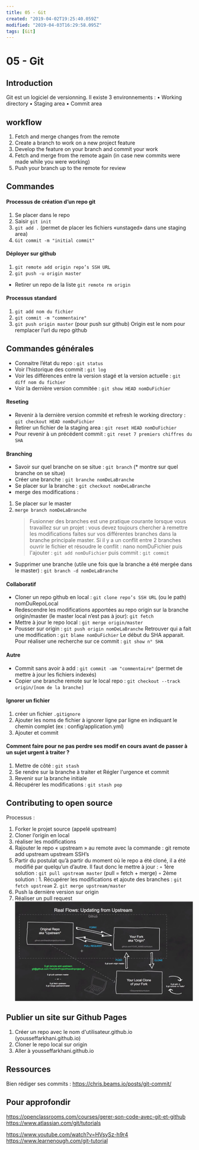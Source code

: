 ```yaml
---
title: 05 - Git
created: "2019-04-02T19:25:40.059Z"
modified: "2019-04-03T16:29:58.095Z"
tags: [Git]
---
```


# 05 - Git

## Introduction

Git est un logiciel de versionning.
Il existe 3 environnements :
• Working directory
• Staging area
• Commit area

## workflow

1. Fetch and merge changes from the remote
1. Create a branch to work on a new project feature
1. Develop the feature on your branch and commit your work
1. Fetch and merge from the remote again (in case new commits were made while you were working)
1. Push your branch up to the remote for review

## Commandes

#### Processus de création d’un repo git

1. Se placer dans le repo
1. Saisir `git init`
1. `git add .` (permet de placer les fichiers «unstaged» dans une staging area)
1. `Git commit -m "initial commit"`

#### Déployer sur github

1. `git remote add origin repo’s SSH URL`
1. `git push -u origin master`

- Retirer un repo de la liste `git remote rm origin`

#### Processus standard

1. `git add nom du fichier`
1. `git commit -m "commentaire"`
1. `git push origin master` (pour push sur github)
   Origin est le nom pour remplacer l’url du repo github

## Commandes générales

- Connaitre l’état du repo : `git status`
- Voir l’historique des commit : `git log`
- Voir les différences entre la version stagé et la version actuelle : `git diff nom du fichier`
- Voir la dernière version commitée : `git show HEAD nomDuFichier`

#### Reseting

- Revenir à la dernière version commité et refresh le working directory : `git checkout HEAD nomDuFichier`
- Retirer un fichier de la staging area : `git reset HEAD nomDuFichier`
- Pour revenir à un précédent commit : `git reset 7 premiers chiffres du SHA`

#### Branching

- Savoir sur quel branche on se situe : `git branch` (\* montre sur quel branche on se situe)
- Créer une branche : `git branche nomDeLaBranche`
- Se placer sur la branche : `git checkout nomDeLaBranche`
- merge des modifications :

1. Se placer sur le master
1. `merge branch nomDeLaBranche`
   > Fusionner des branches est une pratique courante lorsque vous travaillez sur un projet : vous devez toujours chercher à remettre les modifications faites sur vos différentes branches dans la branche principale master.
   > Si il y a un conflit entre 2 branches ouvrir le fichier et résoudre le conflit : nano nomDuFichier puis l'ajouter :
   > `git add nomDuFichier` puis commit : `git commit`

- Supprimer une branche (utile une fois que la branche a été mergée dans le master) : `git branch -d nomDeLaBranche`

#### Collaboratif

- Cloner un repo github en local : `git clone repo’s SSH URL` (ou le path) nomDuRepoLocal
- Redescendre les modifications apportées au repo origin sur la branche origin/master (le master local n’est pas à jour): `git fetch`
- Mettre à jour le repo local : `git merge origin/master`
- Pousser sur origin : `git push origin nomDeLaBranche`
  Retrouver qui a fait une modification : `git blame nomDuFichier`
  Le début du SHA apparait. Pour réaliser une recherche sur ce commit : `git show n° SHA`

#### Autre

- Commit sans avoir à add : `git commit -am "commentaire"` (permet de mettre à jour les fichiers indexés)
- Copier une branche remote sur le local repo : `git checkout --track origin/[nom de la branche]`

#### Ignorer un fichier

1. créer un fichier `.gitignore`
1. Ajouter les noms de fichier à ignorer ligne par ligne en indiquant le chemin complet (ex : config/application.yml)
1. Ajouter et commit

#### Comment faire pour ne pas perdre ses modif en cours avant de passer à un sujet urgent à traiter ?

1. Mettre de côté : `git stash`
1. Se rendre sur la branche à traiter et Régler l'urgence et commit
1. Revenir sur la branche initiale
1. Récupérer les modifications : `git stash pop`

## Contributing to open source

Processus :

1. Forker le projet source (appelé upstream)
1. Cloner l’origin en local
1. réaliser les modifications
1. Rajouter le repo « upstream » au remote avec la commande : git remote add upstream upstream SSH’s
1. Partir du postulat qu’à partir du moment où le repo a été cloné, il a été modifié par quelqu’un d’autre. Il faut donc le mettre à jour :
   ◦ 1ère solution : `git pull upstream master` (pull = fetch + merge)
   ◦ 2ème solution : 1. Récupérer les modifications et ajoute des branches : `git fetch upstream` 2. `git merge upstream/master`
1. Push la dernière version sur origin
1. Réaliser un pull request
   ![Github](./attachments/github.png)

## Publier un site sur Github Pages

1. Créer un repo avec le nom d'utilisateur.github.io (yousseffarkhani.github.io)
1. Cloner le repo local sur origin
1. Aller à yousseffarkhani.github.io

## Ressources

Bien rédiger ses commits : https://chris.beams.io/posts/git-commit/

## Pour approfondir

https://openclassrooms.com/courses/gerer-son-code-avec-git-et-github
https://www.atlassian.com/git/tutorials

https://www.youtube.com/watch?v=HVsySz-h9r4
https://www.learnenough.com/git-tutorial
